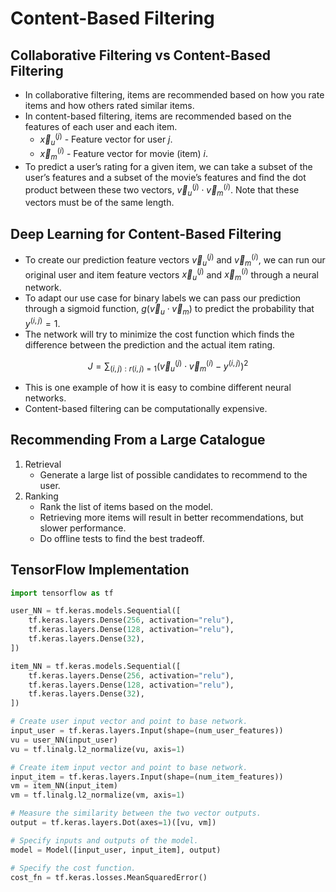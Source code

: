 # Content-Based Filtering

## Collaborative Filtering vs Content-Based Filtering

- In collaborative filtering, items are recommended based on how you rate items and how others rated similar items.
- In content-based filtering, items are recommended based on the features of each user and each item.
  - $\vec{x}_u^{(j)}$ - Feature vector for user $j$.
  - $\vec{x}_m^{(i)}$ - Feature vector for movie (item) $i$.
- To predict a user’s rating for a given item, we can take a subset of the user’s features and a subset of the movie’s features and find the dot product between these two vectors, $\vec{v}_u^{(j)} \cdot \vec{v}_m^{(i)}$. Note that these vectors must be of the same length.

## Deep Learning for Content-Based Filtering

- To create our prediction feature vectors $\vec{v}_u^{(j)}$ and $\vec{v}_m^{(i)}$, we can run our original user and item feature vectors $\vec{x}_u^{(j)}$ and $\vec{x}_m^{(i)}$ through a neural network.
- To adapt our use case for binary labels we can pass our prediction through a sigmoid function, $g(\vec{v}_u \cdot \vec{v}_m)$ to predict the probability that $y^{(i, j)} = 1$.
- The network will try to minimize the cost function which finds the difference between the prediction and the actual item rating.

$$J = \sum_{(i, j):r(i, j) = 1} (\vec{v}_u^{(j)} \cdot \vec{v}_m^{(i)} - y^{(i, j)})^2$$

- This is one example of how it is easy to combine different neural networks.
- Content-based filtering can be computationally expensive.

## Recommending From a Large Catalogue

1. Retrieval
   - Generate a large list of possible candidates to recommend to the user.
2. Ranking
   - Rank the list of items based on the model.
   - Retrieving more items will result in better recommendations, but slower performance.
   - Do offline tests to find the best tradeoff.

## TensorFlow Implementation

```python
import tensorflow as tf

user_NN = tf.keras.models.Sequential([
    tf.keras.layers.Dense(256, activation="relu"),
    tf.keras.layers.Dense(128, activation="relu"),
    tf.keras.layers.Dense(32),
])

item_NN = tf.keras.models.Sequential([
    tf.keras.layers.Dense(256, activation="relu"),
    tf.keras.layers.Dense(128, activation="relu"),
    tf.keras.layers.Dense(32),
])

# Create user input vector and point to base network.
input_user = tf.keras.layers.Input(shape=(num_user_features))
vu = user_NN(input_user)
vu = tf.linalg.l2_normalize(vu, axis=1)

# Create item input vector and point to base network.
input_item = tf.keras.layers.Input(shape=(num_item_features))
vm = item_NN(input_item)
vm = tf.linalg.l2_normalize(vm, axis=1)

# Measure the similarity between the two vector outputs.
output = tf.keras.layers.Dot(axes=1)([vu, vm])

# Specify inputs and outputs of the model.
model = Model([input_user, input_item], output)

# Specify the cost function.
cost_fn = tf.keras.losses.MeanSquaredError()
```

